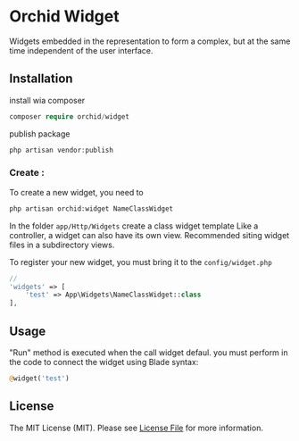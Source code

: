 # Orchid Widget

Widgets embedded in the representation to form a complex, but at the same time independent of the user interface.

## Installation

install wia composer

```php
composer require orchid/widget
```
publish package

```php
php artisan vendor:publish
```

### Create :
	
To create a new widget, you need to
```php
php artisan orchid:widget NameClassWidget
```

In the folder `app/Http/Widgets` create a class widget template
Like a controller, a widget can also have its own view.
Recommended siting widget files in a subdirectory views.

To register your new widget, you must bring it to the `config/widget.php`

```php
//
'widgets' => [
    'test' => App\Widgets\NameClassWidget::class
],
```
	
## Usage

"Run" method is executed when the call widget defaul.
you must perform in the code to connect the widget using Blade syntax:
```php
@widget('test')
```

## License

The MIT License (MIT). Please see [License File](LICENSE.md) for more information.
